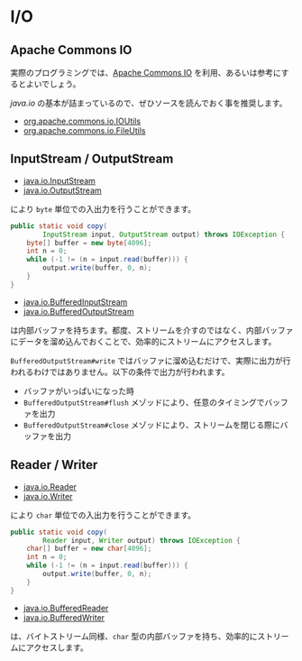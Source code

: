 # I/O

## Apache Commons IO

実際のプログラミングでは、[Apache Commons IO](http://commons.apache.org/proper/commons-io/) を利用、あるいは参考にするとよいでしょう。

_java.io_ の基本が詰まっているので、ぜひソースを読んでおく事を推奨します。

* [org.apache.commons.io.IOUtils](http://grepcode.com/file/repo1.maven.org/maven2/commons-io/commons-io/2.4/org/apache/commons/io/IOUtils.java)
* [org.apache.commons.io.FileUtils](http://grepcode.com/file/repo1.maven.org/maven2/commons-io/commons-io/2.4/org/apache/commons/io/FileUtils.java)

## InputStream / OutputStream

* [java.io.InputStream](http://docs.oracle.com/javase/6/docs/api/java/io/InputStream.html)
* [java.io.OutputStream](http://docs.oracle.com/javase/6/docs/api/java/io/OutputStream.html)

により `byte` 単位での入出力を行うことができます。

```java
public static void copy(
        InputStream input, OutputStream output) throws IOException {
    byte[] buffer = new byte[4096];
    int n = 0;
    while (-1 != (n = input.read(buffer))) {
        output.write(buffer, 0, n);
    }
}
```

* [java.io.BufferedInputStream](http://docs.oracle.com/javase/6/docs/api/java/io/BufferedInputStream.html)
* [java.io.BufferedOutputStream](http://docs.oracle.com/javase/6/docs/api/java/io/BufferedOutputStream.html)

は内部バッファを持ちます。都度、ストリームを介すのではなく、内部バッファにデータを溜め込んでおくことで、効率的にストリームにアクセスします。

`BufferedOutputStream#write` ではバッファに溜め込むだけで、実際に出力が行われるわけではありません。以下の条件で出力が行われます。

* バッファがいっぱいになった時
* `BufferedOutputStream#flush` メゾッドにより、任意のタイミングでバッファを出力
* `BufferedOutputStream#close` メゾッドにより、ストリームを閉じる際にバッファを出力

## Reader / Writer

* [java.io.Reader](http://docs.oracle.com/javase/6/docs/api/java/io/Reader.html)
* [java.io.Writer](http://docs.oracle.com/javase/6/docs/api/java/io/Writer.html)

により `char` 単位での入出力を行うことができます。

```java
public static void copy(
        Reader input, Writer output) throws IOException {
    char[] buffer = new char[4096];
    int n = 0;
    while (-1 != (n = input.read(buffer))) {
        output.write(buffer, 0, n);
    }
}
```

* [java.io.BufferedReader](http://docs.oracle.com/javase/6/docs/api/java/io/BufferedReader.html)
* [java.io.BufferedWriter](http://docs.oracle.com/javase/6/docs/api/java/io/BufferedWriter.html)

は、バイトストリーム同様、`char` 型の内部バッファを持ち、効率的にストリームにアクセスします。
